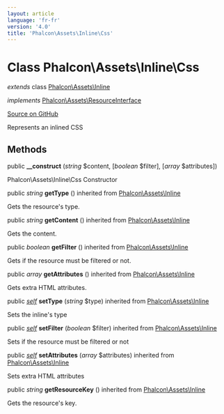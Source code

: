 ```yaml
---
layout: article
language: 'fr-fr'
version: '4.0'
title: 'Phalcon\Assets\Inline\Css'
---
```

# Class **Phalcon\Assets\Inline\Css**

*extends* class [Phalcon\Assets\Inline](Phalcon_Assets_Inline)

*implements* [Phalcon\Assets\ResourceInterface](Phalcon_Assets_ResourceInterface)

<a href="https://github.com/phalcon/cphalcon/tree/v4.0.0/phalcon/assets/inline/css.zep" class="btn btn-default btn-sm">Source on GitHub</a>

Represents an inlined CSS

## Methods

public **__construct** (*string* $content, [*boolean* $filter], [*array* $attributes])

Phalcon\Assets\Inline\Css Constructor

public *string* **getType** () inherited from [Phalcon\Assets\Inline](Phalcon_Assets_Inline)

Gets the resource's type.

public *string* **getContent** () inherited from [Phalcon\Assets\Inline](Phalcon_Assets_Inline)

Gets the content.

public *boolean* **getFilter** () inherited from [Phalcon\Assets\Inline](Phalcon_Assets_Inline)

Gets if the resource must be filtered or not.

public *array* **getAttributes** () inherited from [Phalcon\Assets\Inline](Phalcon_Assets_Inline)

Gets extra HTML attributes.

public [*self*](Phalcon_Assets_Inline_Css) **setType** (*string* $type) inherited from [Phalcon\Assets\Inline](Phalcon_Assets_Inline)

Sets the inline's type

public [*self*](Phalcon_Assets_Inline_Css) **setFilter** (*boolean* $filter) inherited from [Phalcon\Assets\Inline](Phalcon_Assets_Inline)

Sets if the resource must be filtered or not

public [*self*](Phalcon_Assets_Inline_Css) **setAttributes** (*array* $attributes) inherited from [Phalcon\Assets\Inline](Phalcon_Assets_Inline)

Sets extra HTML attributes

public *string* **getResourceKey** () inherited from [Phalcon\Assets\Inline](Phalcon_Assets_Inline)

Gets the resource's key.